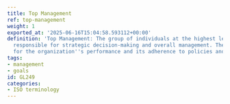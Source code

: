 ```yaml
---
title: Top Management
ref: top-management
weight: 1
exported_at: '2025-06-16T15:04:58.593112+00:00'
definition: 'Top Management: The group of individuals at the highest level of an organization
  responsible for strategic decision-making and overall management. They are accountable
  for the organization''s performance and its adherence to policies and regulations.'
tags:
- management
- goals
id: GL249
categories:
- ISO terminology
---
```


